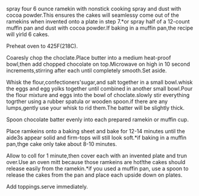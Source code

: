 spray four 6 ounce ramekin with nonstick cooking spray and dust with cocoa powder.This ensures the cakes will seamlessy come out of the ramekins when invented onto a plate in step 7.*or spray half of a 12-count muffin pan and dust with cocoa powder.If baking in a muffin pan,the recipe will yirld 6 cakes.

Preheat oven to 425F(218C).

Coaresly chop the choclate.Place butter into a medium heat-proof bowl,then add chopped chocolate on top.Microwave on high in 10 second increments,stirring after each until completely smooth.Set aside.

Whisk the flour,confectioners'sugar,and salt together in a small bowl.whisk the eggs and egg yolks together until combined in another small bowl.Pour the flour mixture and eggs into the bowl of choclate.slowly stir everything togrther using a rubber spatula or wooden spoon.if there are any lumps,gently use your whisk to rid them.The batter will be slightly thick.

Spoon chocolate batter evenly into each prepared ramekin or muffin cup.

Place ramkeins onto a baking sheet and bake for 12-14 minutes until the aide3s appear solid and firm-tops will still look soft.*if baking in a muffin pan,thge cake only take about 8-10 minutes.

Allow to coll for 1 minute,then cover each with an invented plate and trun over.Use an oven mitt because those ramkeins are hot!the cakes should release easily from the ramekin.*if you used a muffin pan, use a spoon to release the cakes from the pan and place each upside down on plates.

Add toppings.serve immediately.